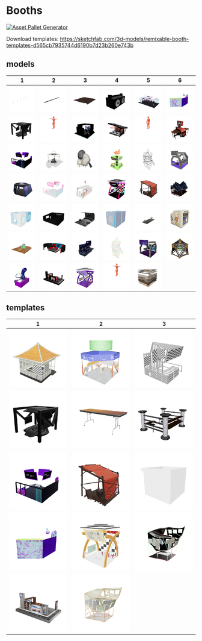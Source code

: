 # Booths

[![Asset Pallet Generator](https://github.com/neon-buidl/booths/actions/workflows/main.yml/badge.svg)](https://github.com/neon-buidl/booths/actions/workflows/main.yml)

Download templates: https://sketchfab.com/3d-models/remixable-booth-templates-d565cb7935744d6190b7d23b260e743b



 ## models


| 1 | 2 | 3 | 4 | 5 | 6 |
| --- | --- | --- | --- | --- | --- |
| [![Lightlamps](models/environment/Lightlamps.png)](models/environment/Lightlamps.glb) | [![road](models/environment/road.png)](models/environment/road.glb) | [![desert_street](models/environment/desert_street.png)](models/environment/desert_street.glb) | [![Animated_Boomboxhead2](models/booths/opti/Animated_Boomboxhead2.png)](models/booths/opti/Animated_Boomboxhead2.glb) | [![omibooth2_final](models/booths/opti/omibooth2_final.png)](models/booths/opti/omibooth2_final.glb) | [![3ov_booth](models/booths/opti/3ov_booth.png)](models/booths/opti/3ov_booth.glb) |
| [![template_booth](models/booths/opti/template_booth.png)](models/booths/opti/template_booth.glb) | [![HEAT_t69h_Bop_v2](models/booths/opti/HEAT_t69h_Bop_v2.png)](models/booths/opti/HEAT_t69h_Bop_v2.glb) | [![booth_harambe](models/booths/opti/booth_harambe.png)](models/booths/opti/booth_harambe.glb) | [![aabooth](models/booths/opti/aabooth.png)](models/booths/opti/aabooth.glb) | [![HEAT_t69h_explaining_final](models/booths/opti/HEAT_t69h_explaining_final.png)](models/booths/opti/HEAT_t69h_explaining_final.glb) | [![uncannybooth](models/booths/opti/uncannybooth.png)](models/booths/opti/uncannybooth.glb) |
| [![kiiba_booth](models/booths/opti/kiiba_booth.png)](models/booths/opti/kiiba_booth.glb) | [![untitledxyz_booth](models/booths/opti/untitledxyz_booth.png)](models/booths/opti/untitledxyz_booth.glb) | [![DFWBOOTH](models/booths/opti/DFWBOOTH.png)](models/booths/opti/DFWBOOTH.glb) | [![HEAT_Booth1_Final-v1](models/booths/opti/HEAT_Booth1_Final-v1.png)](models/booths/opti/HEAT_Booth1_Final-v1.glb) | [![dfw-monoch](models/booths/opti/dfw-monoch.png)](models/booths/opti/dfw-monoch.glb) | [![mrmetaverse_booth2](models/booths/opti/mrmetaverse_booth2.png)](models/booths/opti/mrmetaverse_booth2.glb) |
| [![astro_booth](models/booths/opti/astro_booth.png)](models/booths/opti/astro_booth.glb) | [![Tubbycats_booth-v2](models/booths/opti/Tubbycats_booth-v2.png)](models/booths/opti/Tubbycats_booth-v2.glb) | [![croquet](models/booths/opti/croquet.png)](models/booths/opti/croquet.glb) | [![7oroy_BOOTH12](models/booths/opti/7oroy_BOOTH12.png)](models/booths/opti/7oroy_BOOTH12.glb) | [![acandar_booth-v1](models/booths/opti/acandar_booth-v1.png)](models/booths/opti/acandar_booth-v1.glb) | [![WRG_M3-NeonB-VirtConf_Booth_simplygon](models/booths/opti/WRG_M3-NeonB-VirtConf_Booth_simplygon.png)](models/booths/opti/WRG_M3-NeonB-VirtConf_Booth_simplygon.glb) |
| [![pearlhyacinth_neonboothfinaltwin](models/booths/opti/pearlhyacinth_neonboothfinaltwin.png)](models/booths/opti/pearlhyacinth_neonboothfinaltwin.glb) | [![wiredspace](models/booths/opti/wiredspace.png)](models/booths/opti/wiredspace.glb) | [![memory_booth](models/booths/opti/memory_booth.png)](models/booths/opti/memory_booth.glb) | [![pearl_twinboxbooth](models/booths/opti/pearl_twinboxbooth.png)](models/booths/opti/pearl_twinboxbooth.glb) | [![HEAT_Booth2_Final-v2](models/booths/opti/HEAT_Booth2_Final-v2.png)](models/booths/opti/HEAT_Booth2_Final-v2.glb) | [![cryptoavatars_Booth](models/booths/opti/cryptoavatars_Booth.png)](models/booths/opti/cryptoavatars_Booth.glb) |
| [![Cairn-Booth-optimized](models/booths/opti/Cairn-Booth-optimized.png)](models/booths/opti/Cairn-Booth-optimized.glb) | [![M3TV_stage](models/booths/opti/M3TV_stage.png)](models/booths/opti/M3TV_stage.glb) | [![megacube_2_-_booth_bronze](models/booths/opti/megacube_2_-_booth_bronze.png)](models/booths/opti/megacube_2_-_booth_bronze.glb) | [![dfw-emy](models/booths/opti/dfw-emy.png)](models/booths/opti/dfw-emy.glb) | [![magickbooth](models/booths/opti/magickbooth.png)](models/booths/opti/magickbooth.glb) | [![arashi_geobooth](models/booths/opti/arashi_geobooth.png)](models/booths/opti/arashi_geobooth.glb) |
| [![metagame](models/booths/opti/metagame.png)](models/booths/opti/metagame.glb) | [![MF_booth-v1](models/booths/opti/MF_booth-v1.png)](models/booths/opti/MF_booth-v1.glb) | [![phetta_booth](models/booths/opti/phetta_booth.png)](models/booths/opti/phetta_booth.glb) | [![HEAT_Smac_Dance1_Final](models/booths/opti/HEAT_Smac_Dance1_Final.png)](models/booths/opti/HEAT_Smac_Dance1_Final.glb) | [![SmoothVoxelsBooth_v2](models/booths/opti/SmoothVoxelsBooth_v2.png)](models/booths/opti/SmoothVoxelsBooth_v2.glb) |
 ## templates


| 1 | 2 | 3 |
| --- | --- | --- |
| [![Booth2_teahouse](templates/Booth2_teahouse.png)](templates/Booth2_teahouse.glb) | [![standard](templates/standard.png)](templates/standard.glb) | [![Booth1_Blank](templates/Booth1_Blank.png)](templates/Booth1_Blank.glb) |
| [![Booth](templates/Booth.png)](templates/Booth.glb) | [![table](templates/table.png)](templates/table.glb) | [![arashi-template](templates/arashi-template.png)](templates/arashi-template.glb) |
| [![ExpoBooth_Kiiba](templates/ExpoBooth_Kiiba.png)](templates/ExpoBooth_Kiiba.glb) | [![vk4](templates/vk4.png)](templates/vk4.glb) | [![SampleBooth](templates/SampleBooth.png)](templates/SampleBooth.glb) |
| [![sharkboottemplate](templates/sharkboottemplate.png)](templates/sharkboottemplate.glb) | [![defaultbooth](templates/defaultbooth.png)](templates/defaultbooth.glb) | [![booth3_neonified](templates/booth3_neonified.png)](templates/booth3_neonified.glb) |
| [![sith_template](templates/sith_template.png)](templates/sith_template.glb) | [![Booth3_pastel](templates/Booth3_pastel.png)](templates/Booth3_pastel.glb) |
